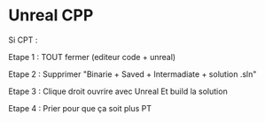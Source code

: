 
# Unreal CPP

Si CPT : 

Etape 1 :  TOUT fermer (editeur code + unreal)

Etape 2 : Supprimer "Binarie + Saved + Intermadiate + solution .sln"

Etape 3 : Clique droit ouvrire avec Unreal Et build la solution

Etape 4 : Prier pour que ça soit plus PT

